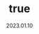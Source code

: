 ---
wip: "True"
id: "39593"
title:
  de: "Vergilbte Legendenleder-Karte"
  en: "Potentially Special Timeworn Map"
  fr: "Vieille carte au trésor inhabituelle III"
  ja: "古ぼけた地図S3"
  cn: "陈旧的特殊地图3"
  ko: "특3등급 오래된 지도"
layout: treasuremap
page_type: guide
categories: "treasuremap"
instanceType: "treasuremap"
date: "2023.01.10"
patchNumber: "6.3"
patchName: "Gods Revel, Lands Tremble"
expac: "ew"
image: "/assets/img/content/klassen/Chocobo.webp"
terms:
    - term: "TreasureMaps"
    - term: "Gods Revel, Lands Tremble"
sortid: 25
order: 25
plvl: 90
slug: "vergilbte_legendenleder_karte"
maxpartysize: 8
zones:
  - zonename: "Labyrinthos"
    fullimage: "/assets/img/treasuremaps/Vergilbte Legendenleder-Karte/Labyrinthos/Labyrinthos.webp"
    subimage:
      - "/assets/img/treasuremaps/Vergilbte Legendenleder-Karte/Labyrinthos/A.webp"
      - "/assets/img/treasuremaps/Vergilbte Legendenleder-Karte/Labyrinthos/B.webp"
      - "/assets/img/treasuremaps/Vergilbte Legendenleder-Karte/Labyrinthos/C.webp"
      - "/assets/img/treasuremaps/Vergilbte Legendenleder-Karte/Labyrinthos/D.webp"
      - "/assets/img/treasuremaps/Vergilbte Legendenleder-Karte/Labyrinthos/E.webp"
      - "/assets/img/treasuremaps/Vergilbte Legendenleder-Karte/Labyrinthos/F.webp"
      - "/assets/img/treasuremaps/Vergilbte Legendenleder-Karte/Labyrinthos/G.webp"
      - "/assets/img/treasuremaps/Vergilbte Legendenleder-Karte/Labyrinthos/H.webp"
  - zonename: "Thavnair"
    fullimage: "/assets/img/treasuremaps/Vergilbte Legendenleder-Karte/Thavnair/Thavnair.webp"
    subimage:
      - "/assets/img/treasuremaps/Vergilbte Legendenleder-Karte/Thavnair/A.webp"
      - "/assets/img/treasuremaps/Vergilbte Legendenleder-Karte/Thavnair/B.webp"
      - "/assets/img/treasuremaps/Vergilbte Legendenleder-Karte/Thavnair/C.webp"
      - "/assets/img/treasuremaps/Vergilbte Legendenleder-Karte/Thavnair/D.webp"
      - "/assets/img/treasuremaps/Vergilbte Legendenleder-Karte/Thavnair/E.webp"
      - "/assets/img/treasuremaps/Vergilbte Legendenleder-Karte/Thavnair/F.webp"
      - "/assets/img/treasuremaps/Vergilbte Legendenleder-Karte/Thavnair/G.webp"
      - "/assets/img/treasuremaps/Vergilbte Legendenleder-Karte/Thavnair/H.webp"
  - zonename: "Garlemald"
    fullimage: "/assets/img/treasuremaps/Vergilbte Legendenleder-Karte/Garlemald/Garlemald.webp"
    subimage:
      - "/assets/img/treasuremaps/Vergilbte Legendenleder-Karte/Garlemald/A.webp"
      - "/assets/img/treasuremaps/Vergilbte Legendenleder-Karte/Garlemald/B.webp"
      - "/assets/img/treasuremaps/Vergilbte Legendenleder-Karte/Garlemald/C.webp"
      - "/assets/img/treasuremaps/Vergilbte Legendenleder-Karte/Garlemald/D.webp"
      - "/assets/img/treasuremaps/Vergilbte Legendenleder-Karte/Garlemald/E.webp"
      - "/assets/img/treasuremaps/Vergilbte Legendenleder-Karte/Garlemald/F.webp"
      - "/assets/img/treasuremaps/Vergilbte Legendenleder-Karte/Garlemald/G.webp"
      - "/assets/img/treasuremaps/Vergilbte Legendenleder-Karte/Garlemald/H.webp"
  - zonename: "Mare Lamentorum"
    fullimage: "/assets/img/treasuremaps/Vergilbte Legendenleder-Karte/Mare Lamentorum/Mare Lamentorum.webp"
    subimage:
      - "/assets/img/treasuremaps/Vergilbte Legendenleder-Karte/Mare Lamentorum/A.webp"
      - "/assets/img/treasuremaps/Vergilbte Legendenleder-Karte/Mare Lamentorum/B.webp"
      - "/assets/img/treasuremaps/Vergilbte Legendenleder-Karte/Mare Lamentorum/C.webp"
      - "/assets/img/treasuremaps/Vergilbte Legendenleder-Karte/Mare Lamentorum/D.webp"
      - "/assets/img/treasuremaps/Vergilbte Legendenleder-Karte/Mare Lamentorum/E.webp"
      - "/assets/img/treasuremaps/Vergilbte Legendenleder-Karte/Mare Lamentorum/F.webp"
      - "/assets/img/treasuremaps/Vergilbte Legendenleder-Karte/Mare Lamentorum/G.webp"
      - "/assets/img/treasuremaps/Vergilbte Legendenleder-Karte/Mare Lamentorum/H.webp"
  - zonename: "Ultima Thule"
    fullimage: "/assets/img/treasuremaps/Vergilbte Legendenleder-Karte/Ultima Thule/Ultima Thule.webp"
    subimage:
      - "/assets/img/treasuremaps/Vergilbte Legendenleder-Karte/Ultima Thule/A.webp"
      - "/assets/img/treasuremaps/Vergilbte Legendenleder-Karte/Ultima Thule/B.webp"
      - "/assets/img/treasuremaps/Vergilbte Legendenleder-Karte/Ultima Thule/C.webp"
      - "/assets/img/treasuremaps/Vergilbte Legendenleder-Karte/Ultima Thule/D.webp"
      - "/assets/img/treasuremaps/Vergilbte Legendenleder-Karte/Ultima Thule/E.webp"
      - "/assets/img/treasuremaps/Vergilbte Legendenleder-Karte/Ultima Thule/F.webp"
      - "/assets/img/treasuremaps/Vergilbte Legendenleder-Karte/Ultima Thule/G.webp"
      - "/assets/img/treasuremaps/Vergilbte Legendenleder-Karte/Ultima Thule/H.webp"
---